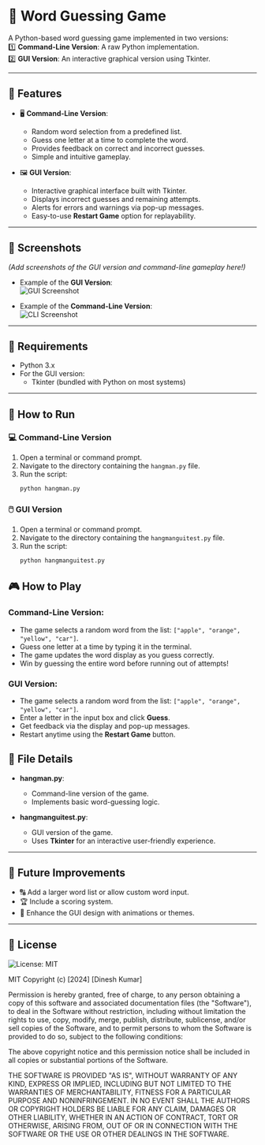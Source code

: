 # 🎯 Word Guessing Game

A Python-based word guessing game implemented in two versions:  
1️⃣ **Command-Line Version**: A raw Python implementation.  
2️⃣ **GUI Version**: An interactive graphical version using Tkinter.

---

## 🌟 Features
- 🖥️ **Command-Line Version**:
  - Random word selection from a predefined list.
  - Guess one letter at a time to complete the word.
  - Provides feedback on correct and incorrect guesses.
  - Simple and intuitive gameplay.

- 🖼️ **GUI Version**:
  - Interactive graphical interface built with Tkinter.
  - Displays incorrect guesses and remaining attempts.
  - Alerts for errors and warnings via pop-up messages.
  - Easy-to-use **Restart Game** option for replayability.

---

## 📸 Screenshots  
*(Add screenshots of the GUI version and command-line gameplay here!)*  
- Example of the **GUI Version**:  
  ![GUI Screenshot](assets/GUI_version/)

- Example of the **Command-Line Version**:  
  ![CLI Screenshot](assets/commandline_version/)
  

---

## 🔧 Requirements
- Python 3.x  
- For the GUI version:
  - Tkinter (bundled with Python on most systems)  

---

## 🚀 How to Run

### 💻 Command-Line Version
1. Open a terminal or command prompt.  
2. Navigate to the directory containing the `hangman.py` file.  
3. Run the script:  
   ```bash
   python hangman.py

### 🖱️ **GUI Version**
1. Open a terminal or command prompt.
2. Navigate to the directory containing the `hangmanguitest.py` file.
3. Run the script:
   ```bash
   python hangmanguitest.py

## 🎮 How to Play

### Command-Line Version:
- The game selects a random word from the list: `["apple", "orange", "yellow", "car"]`.
- Guess one letter at a time by typing it in the terminal.
- The game updates the word display as you guess correctly.
- Win by guessing the entire word before running out of attempts!

### GUI Version:
- The game selects a random word from the list: `["apple", "orange", "yellow", "car"]`.
- Enter a letter in the input box and click **Guess**.
- Get feedback via the display and pop-up messages.
- Restart anytime using the **Restart Game** button.

## 📂 File Details

- **hangman.py**:
  - Command-line version of the game.
  - Implements basic word-guessing logic.

- **hangmanguitest.py**:
  - GUI version of the game.
  - Uses **Tkinter** for an interactive user-friendly experience.

---

## 🚧 Future Improvements
- 🔠 Add a larger word list or allow custom word input.
- 🏆 Include a scoring system.
- 🎨 Enhance the GUI design with animations or themes.

---

## 📝 License
![License: MIT](https://img.shields.io/badge/License-MIT-green.svg)

MIT
Copyright (c) [2024] [Dinesh Kumar]

Permission is hereby granted, free of charge, to any person obtaining a copy of this software and associated documentation files (the "Software"), to deal in the Software without restriction, including without limitation the rights to use, copy, modify, merge, publish, distribute, sublicense, and/or sell copies of the Software, and to permit persons to whom the Software is provided to do so, subject to the following conditions:

The above copyright notice and this permission notice shall be included in all copies or substantial portions of the Software.

THE SOFTWARE IS PROVIDED "AS IS", WITHOUT WARRANTY OF ANY KIND, EXPRESS OR IMPLIED, INCLUDING BUT NOT LIMITED TO THE WARRANTIES OF MERCHANTABILITY, FITNESS FOR A PARTICULAR PURPOSE AND NONINFRINGEMENT. IN NO EVENT SHALL THE AUTHORS OR COPYRIGHT HOLDERS BE LIABLE FOR ANY CLAIM, DAMAGES OR OTHER LIABILITY, WHETHER IN AN ACTION OF CONTRACT, TORT OR OTHERWISE, ARISING FROM, OUT OF OR IN CONNECTION WITH THE SOFTWARE OR THE USE OR OTHER DEALINGS IN THE SOFTWARE.
